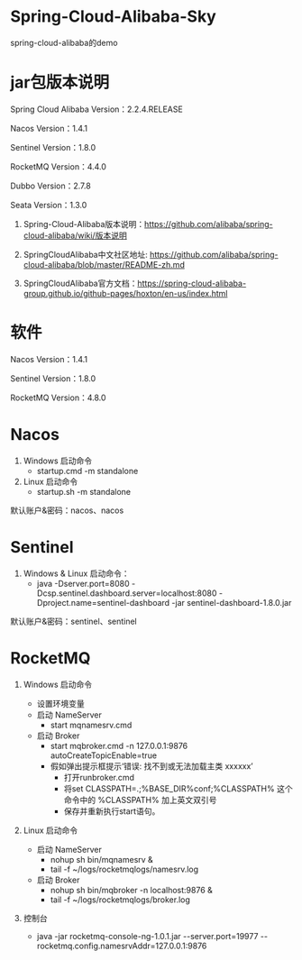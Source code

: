 # Spring-Cloud-Alibaba-Sky
spring-cloud-alibaba的demo

# jar包版本说明
Spring Cloud Alibaba Version：2.2.4.RELEASE

Nacos Version：1.4.1

Sentinel Version：1.8.0

RocketMQ Version：4.4.0

Dubbo Version：2.7.8

Seata Version：1.3.0

1. Spring-Cloud-Alibaba版本说明：https://github.com/alibaba/spring-cloud-alibaba/wiki/版本说明

3. SpringCloudAlibaba中文社区地址: https://github.com/alibaba/spring-cloud-alibaba/blob/master/README-zh.md

2. SpringCloudAlibaba官方文档：https://spring-cloud-alibaba-group.github.io/github-pages/hoxton/en-us/index.html

# 软件
Nacos Version：1.4.1

Sentinel Version：1.8.0

RocketMQ Version：4.8.0

# Nacos
1. Windows 启动命令
    - startup.cmd -m standalone
2. Linux 启动命令
    - startup.sh -m standalone

默认账户&密码：nacos、nacos

# Sentinel
1. Windows & Linux 启动命令：
    - java -Dserver.port=8080 -Dcsp.sentinel.dashboard.server=localhost:8080 -Dproject.name=sentinel-dashboard -jar sentinel-dashboard-1.8.0.jar

默认账户&密码：sentinel、sentinel

# RocketMQ
1. Windows 启动命令
    - 设置环境变量
    - 启动 NameServer
        - start mqnamesrv.cmd
    - 启动 Broker 
        - start mqbroker.cmd -n 127.0.0.1:9876 autoCreateTopicEnable=true
        - 假如弹出提示框提示‘错误: 找不到或无法加载主类 xxxxxx’
            - 打开runbroker.cmd
            - 将set CLASSPATH=.;%BASE_DIR%conf;%CLASSPATH% 这个命令中的 %CLASSPATH% 加上英文双引号
            - 保存并重新执行start语句。

2. Linux 启动命令
    - 启动 NameServer
        - nohup sh bin/mqnamesrv &
        - tail -f ~/logs/rocketmqlogs/namesrv.log
    - 启动 Broker 
        - nohup sh bin/mqbroker -n localhost:9876 &
        - tail -f ~/logs/rocketmqlogs/broker.log

3. 控制台
    - java -jar rocketmq-console-ng-1.0.1.jar --server.port=19977 --rocketmq.config.namesrvAddr=127.0.0.1:9876

